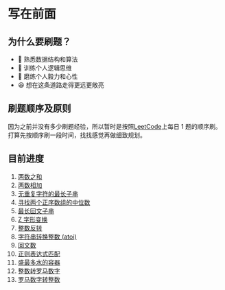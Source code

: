 # 写在前面

## 为什么要刷题？

* 👀 熟悉数据结构和算法
* 🧠 训练个人逻辑思维
* 👨 磨练个人毅力和心性
* 😆 想在这条道路走得更远更敞亮

## 刷题顺序及原则

因为之前并没有多少刷题经验，所以暂时是按照[LeetCode](https://leetcode-cn.com/)上每日 1 题的顺序刷。打算先按顺序刷一段时间，找找感觉再做细致规划。

## 目前进度

1. [两数之和](./two-sum.md)
2. [两数相加](./add-two-numbers.md)
3. [无重复字符的最长子串](./longest-substring-without-repeating-characters.md)
4. [寻找两个正序数组的中位数](./median-of-two-sorted-arrays.md)
5. [最长回文子串](./longest-palindromic-substring.md)
6. [Z 字形变换](./zigzag-conversion.md)
7. [整数反转](./reverse-integer.md)
8. [字符串转换整数 (atoi)](./string-to-integer-atoi.md)
9. [回文数](./palindrome-number.md)
10. [正则表达式匹配](./regular-expression-matching.md)
11. [盛最多水的容器](./container-with-most-water.md)
12. [整数转罗马数字](./integer-to-roman.md)
13. [罗马数字转整数](./roman-to-integer.md)
